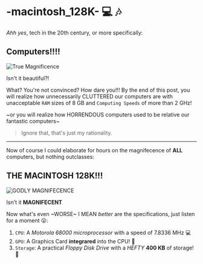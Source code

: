 # -macintosh_128K- :computer: :notes:
*Ahh yes*, tech in the 20th century, or more specifically:

## Computers!!!!

![True Magnificence](https://user-images.githubusercontent.com/123292179/214828757-9e445c0f-1249-45cb-9a59-71d979a07506.png)

Isn't it beautiful?!

What? You're not convinced? How dare you!!! By the end of this post, you will realize how unnecessarily CLUTTERED our computers are with unacceptable `RAM`
sizes of 8 GB and `Computing Speeds` of more than 2 GHz! 

~or you will realize how HORRENDOUS computers used to be relative our fantastic computers~
 > Ignore that, that's just my rationality.
---

Now of course I could elaborate for hours on the magnifecence of **ALL** computers, but nothing outclasses:

## THE MACINTOSH 128K!!!

![GODLY MAGNIFECENCE](https://user-images.githubusercontent.com/123292179/214824275-9c4072d1-efaf-446f-9ba8-7cb66c8382a3.png)

Isn't it **MAGNIFECENT**

Now what's even ~WORSE~ I MEAN *better* are the specifications, just listen for a moment :open_mouth::

1. `CPU`: A *Motorola 68000 microprocessor* with a speed of 7.8336 MHz 💻
2. `GPU`: A Graphics Card **integrared** into the CPU! 🔌
3. `Storage`: A practical *Floppy Disk Drive* with a *HEFTY* **400 KB** of storage! 💾







